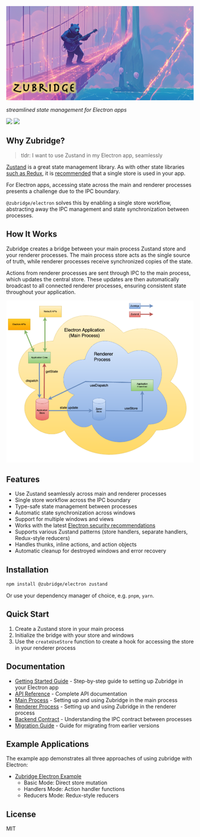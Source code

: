 <img alt="zubridge hero image" src="https://raw.githubusercontent.com/goosewobbler/zubridge/main/resources/zubridge-hero.png"/>

_streamlined state management for Electron apps_

<a href="https://www.npmjs.com/package/@zubridge/electron" alt="NPM Version">
  <img src="https://img.shields.io/npm/v/@zubridge/electron" /></a>
<a href="https://www.npmjs.com/package/@zubridge/electron" alt="NPM Downloads">
  <img src="https://img.shields.io/npm/dw/@zubridge/electron" /></a>

## Why Zubridge?

> tldr: I want to use Zustand in my Electron app, seamlessly

[Zustand](https://github.com/pmndrs/zustand) is a great state management library. As with other state libraries [such as Redux](https://redux.js.org/tutorials/fundamentals/part-4-store#redux-store), it is [recommended](https://zustand.docs.pmnd.rs/guides/flux-inspired-practice#recommended-patterns) that a single store is used in your app.

For Electron apps, accessing state across the main and renderer processes presents a challenge due to the IPC boundary.

`@zubridge/electron` solves this by enabling a single store workflow, abstracting away the IPC management and state synchronization between processes.

## How It Works

Zubridge creates a bridge between your main process Zustand store and your renderer processes. The main process store acts as the single source of truth, while renderer processes receive synchronized copies of the state.

Actions from renderer processes are sent through IPC to the main process, which updates the central store. These updates are then automatically broadcast to all connected renderer processes, ensuring consistent state throughout your application.

<img alt="zubridge electron app architecture" src="https://raw.githubusercontent.com/goosewobbler/zubridge/main/resources/zubridge-electron-app-architecture.png"/>

## Features

- Use Zustand seamlessly across main and renderer processes
- Single store workflow across the IPC boundary
- Type-safe state management between processes
- Automatic state synchronization across windows
- Support for multiple windows and views
- Works with the latest [Electron security recommendations](https://www.electronjs.org/docs/latest/tutorial/security#checklist-security-recommendations)
- Supports various Zustand patterns (store handlers, separate handlers, Redux-style reducers)
- Handles thunks, inline actions, and action objects
- Automatic cleanup for destroyed windows and error recovery

## Installation

```bash
npm install @zubridge/electron zustand
```

Or use your dependency manager of choice, e.g. `pnpm`, `yarn`.

## Quick Start

1. Create a Zustand store in your main process
2. Initialize the bridge with your store and windows
3. Use the `createUseStore` function to create a hook for accessing the store in your renderer process

## Documentation

- [Getting Started Guide](docs/getting-started.md) - Step-by-step guide to setting up Zubridge in your Electron app
- [API Reference](docs/api-reference.md) - Complete API documentation
- [Main Process](docs/main-process.md) - Setting up and using Zubridge in the main process
- [Renderer Process](docs/renderer-process.md) - Setting up and using Zubridge in the renderer process
- [Backend Contract](docs/backend-contract.md) - Understanding the IPC contract between processes
- [Migration Guide](docs/migration-guide.md) - Guide for migrating from earlier versions

## Example Applications

The example app demonstrates all three approaches of using zubridge with Electron:

- [Zubridge Electron Example](https://github.com/goosewobbler/zubridge/tree/main/apps/electron-example)
  - Basic Mode: Direct store mutation
  - Handlers Mode: Action handler functions
  - Reducers Mode: Redux-style reducers

## License

MIT
